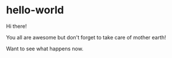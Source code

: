 # hello-world

Hi there!

You all are awesome but don't forget to take care of mother earth! 

Want to see what happens now. 
